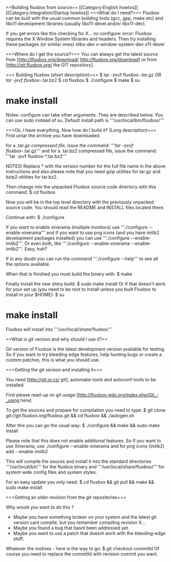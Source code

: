 ==Building fluxbox from source==
[[Category:English howtos]]
[[Category:Integration/Startup howtos]]
===What do I need?===
Fluxbox can be built with the usual common building tools (gcc, gpp, make etc) and libx11 development libraries (usually libx11-devel and/or libx11-dev).

If you get errors  like this
  checking for X... no configure: error: Fluxbox requires the X Window System libraries and headers.
Then try installing these packages (or similar ones)
 xlibs-dev
 x-window-system-dev
 x11-devel

===Where do I get the source?===
You can always get the latest source from [http://fluxbox.org/download/ http://fluxbox.org/download] or from [http://git.fluxbox.org/ the GIT repository].

=== Building fluxbox (short description)===
 $ tar -zxvf fluxbox-*.tar.gz  OR  tar -jxvf fluxbox-*.tar.bz2
 $ cd fluxbox
 $ ./configure
 $ make
 $ su
 # make install

Notes: configure can take other arguments. They are described below. You can use sudo instead of su. Default install path is '''/usr/local/bin/fluxbox/'''

===Ok, I have everything. Now how do I build it? (Long description)===
First untar the archive you have downloaded:

for a *.tar.gz compressed file, issue the command:
 '''tar -zxvf fluxbox-*.tar.gz'''
and for a .tar.bz2 compressed file, issue the command: 
 '''tar -jxvf fluxbox-*.tar.bz2'''

NOTES! Replace * with the version number for the full file name in the above instructions and
also please note that you need gzip utilities for tar.gz and bzip2 utilities for tar.bz2.

Then change into the unpacked Fluxbox source code directory with this command: 
 $ cd fluxbox


Now you will be in the top level directory with the previously unpacked source code. You should read the README and INSTALL files located there.

Continue with: 
 $ ./configure

If you want to enable xinerama (multiple monitors) use '''./configure --enable-xinerama''' and if you want to use png icons (and you have imlib2 development packages installed) you can use '''./configure --enable-imlib2'''. Or even both, like '''./configure --enable-xinerama --enable-imlib2'''. Easy, huh?

If in any doubt you can run the command '''./configure --help''' to see all the options available.


When that is finished you must build the binary with: 
 $ make


Finally install the new shiny build:
 $ sudo make install
Or if that doesn't work for your set up (you need to be root to install unless you built Fluxbox to install in your $HOME):
 $ su
 # make install
Fluxbox will install into '''/usr/local/share/fluxbox'''

==What is git version and why should I use it?==


Git version of Fluxbox is the latest development version available for testing. So if you want to try bleeding edge features, help hunting bugs or create a custom patches, this is what you should use.

===Getting the git version and installing it===

You need [http://git.or.cz/ git], automake-tools and autoconf-tools to be installed.

First please read-up on git usage [http://fluxbox-wiki.org/index.php/Git_-_using here]

To get the sources and prepare for compilation you need to type:
 $ git clone git://git.fluxbox.org/fluxbox.git && cd fluxbox && ./autogen.sh

After this you can go the usual way:
 $ ./configure && make && sudo make install

Please note that this does not enable additional features. So if you want to use Xinerama, use ./configure --enable-xinerama and for png icons (imlib2) add --enable-imlib2

This will compile the souces and install it into the standard directories '''/usr/local/bin''' for the fluxbox binary and '''/usr/local/share/fluxbox/''' for system wide config files and system styles.


For an easy update you only need:
 $ cd fluxbox && git pull && make && sudo make install

===Getting an older revision from the git repositories===

Why would you want to do this ?

* Maybe you have something broken on your system and the latest git version cant compile, but you remember compiling revision X...
* Maybe you found a bug that hasnt been addressed yet.
* Maybe you want to use a patch that doesnt work with the bleeding-edge stuff.

Whatever the motives - here is the way to go:
  $ git checkout commitId
Of course you need to replace the commitId with revision commit you want.